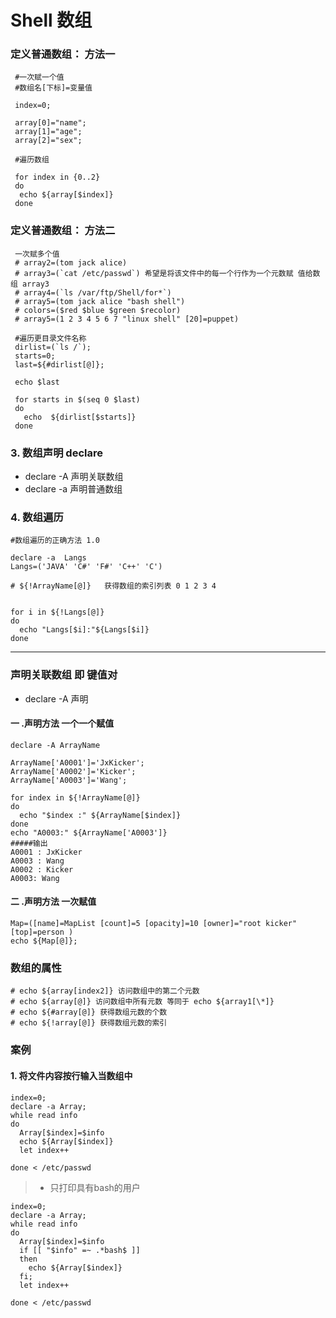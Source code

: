 Shell 数组
====
### 定义普通数组： 方法一
```shell
 #一次赋一个值 
 #数组名[下标]=变量值 
 
 index=0;

 array[0]="name";
 array[1]="age";
 array[2]="sex";

 #遍历数组

 for index in {0..2}
 do
  echo ${array[$index]}
 done
```
### 定义普通数组： 方法二
```shell
 一次赋多个值
 # array2=(tom jack alice) 
 # array3=(`cat /etc/passwd`) 希望是将该文件中的每一个行作为一个元数赋 值给数组 array3 
 # array4=(`ls /var/ftp/Shell/for*`) 
 # array5=(tom jack alice "bash shell") 
 # colors=($red $blue $green $recolor) 
 # array5=(1 2 3 4 5 6 7 "linux shell" [20]=puppet)
```
``` shell
 #遍历更目录文件名称
 dirlist=(`ls /`);
 starts=0;
 last=${#dirlist[@]};

 echo $last 

 for starts in $(seq 0 $last)
 do
   echo  ${dirlist[$starts]}
 done

```
### 3. 数组声明 declare 
* declare -A 声明关联数组
* declare -a 声明普通数组
###  4. 数组遍历  
```shell
#数组遍历的正确方法 1.0

declare -a  Langs
Langs=('JAVA' 'C#' 'F#' 'C++' 'C')

# ${!ArrayName[@]}   获得数组的索引列表 0 1 2 3 4 


for i in ${!Langs[@]}
do
  echo "Langs[$i]:"${Langs[$i]} 
done
```
----
### 声明关联数组  即 键值对
* declare -A 声明
#### 一 .声明方法  一个一个赋值
``` shell
declare -A ArrayName

ArrayName['A0001']='JxKicker';
ArrayName['A0002']='Kicker';
ArrayName['A0003']='Wang';

for index in ${!ArrayName[@]}
do
  echo "$index :" ${ArrayName[$index]}
done
echo "A0003:" ${ArrayName['A0003']}
#####输出
A0001 : JxKicker
A0003 : Wang
A0002 : Kicker
A0003: Wang
```
#### 二 .声明方法 一次赋值
```shell
Map=([name]=MapList [count]=5 [opacity]=10 [owner]="root kicker" [top]=person )
echo ${Map[@]};
```
### 数组的属性
`# echo ${array[index2]} 访问数组中的第二个元数`  
`# echo ${array[@]} 访问数组中所有元数 等同于 echo ${array1[\*]}`   
`# echo ${#array[@]} 获得数组元数的个数`  
`# echo ${!array[@]} 获得数组元数的索引`  
### 案例
#### 1. 将文件内容按行输入当数组中
``` shell
index=0;
declare -a Array;
while read info
do
  Array[$index]=$info
  echo ${Array[$index]}
  let index++

done < /etc/passwd
```
> * 只打印具有bash的用户
```shell
index=0;
declare -a Array;
while read info
do
  Array[$index]=$info
  if [[ "$info" =~ .*bash$ ]]
  then
    echo ${Array[$index]}
  fi;
  let index++

done < /etc/passwd

```
